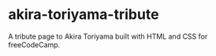 # akira-toriyama-tribute
A tribute page to Akira Toriyama built with HTML and CSS for freeCodeCamp.
